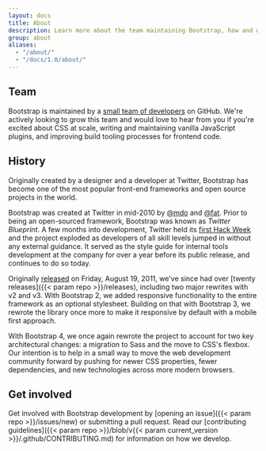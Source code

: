 ```yaml
---
layout: docs
title: About
description: Learn more about the team maintaining Bootstrap, how and why the project started, and how to get involved.
group: about
aliases:
  - "/about/"
  - "/docs/1.0/about/"
---
```


## Team

Bootstrap is maintained by a [small team of developers](https://github.com/orgs/twbs/people) on GitHub. We're actively looking to grow this team and would love to hear from you if you're excited about CSS at scale, writing and maintaining vanilla JavaScript plugins, and improving build tooling processes for frontend code.

## History

Originally created by a designer and a developer at Twitter, Bootstrap has become one of the most popular front-end frameworks and open source projects in the world.

Bootstrap was created at Twitter in mid-2010 by [@mdo](https://twitter.com/mdo) and [@fat](https://twitter.com/fat). Prior to being an open-sourced framework, Bootstrap was known as _Twitter Blueprint_. A few months into development, Twitter held its [first Hack Week](https://blog.twitter.com/engineering/en_us/a/2010/hack-week.html) and the project exploded as developers of all skill levels jumped in without any external guidance. It served as the style guide for internal tools development at the company for over a year before its public release, and continues to do so today.

Originally [released](https://blog.twitter.com/developer/en_us/a/2011/bootstrap-twitter.html) on <time datetime="2011-08-19 11:25">Friday, August 19, 2011</time>, we've since had over [twenty releases]({{< param repo >}}/releases), including two major rewrites with v2 and v3. With Bootstrap 2, we added responsive functionality to the entire framework as an optional stylesheet. Building on that with Bootstrap 3, we rewrote the library once more to make it responsive by default with a mobile first approach.

With Bootstrap 4, we once again rewrote the project to account for two key architectural changes: a migration to Sass and the move to CSS's flexbox. Our intention is to help in a small way to move the web development community forward by pushing for newer CSS properties, fewer dependencies, and new technologies across more modern browsers.

## Get involved

Get involved with Bootstrap development by [opening an issue]({{< param repo >}}/issues/new) or submitting a pull request. Read our [contributing guidelines]({{< param repo >}}/blob/v{{< param current_version >}}/.github/CONTRIBUTING.md) for information on how we develop.
